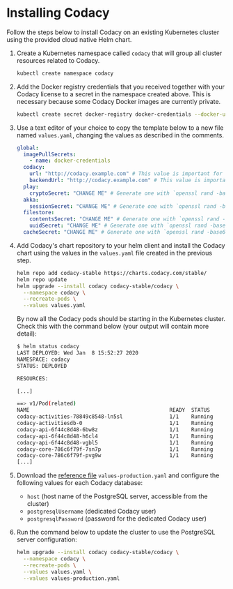 # Installing Codacy

Follow the steps below to install Codacy on an existing Kubernetes cluster using the provided cloud native Helm chart.

1.  Create a Kubernetes namespace called `codacy` that will group all cluster resources related to Codacy.

    ```bash
    kubectl create namespace codacy
    ```

2.  Add the Docker registry credentials that you received together with your Codacy license to a secret in the namespace created above. This is necessary because some Codacy Docker images are currently private.

    ```bash
    kubectl create secret docker-registry docker-credentials --docker-username=$DOCKER_USERNAME --docker-password=$DOCKER_PASSWORD --namespace codacy
    ```

3.  Use a text editor of your choice to copy the template below to a new file named `values.yaml`, changing the values as described in the comments.

    ```yaml
    global:
      imagePullSecrets:
        - name: docker-credentials
      codacy:
        url: "http://codacy.example.com" # This value is important for VCS configuration and badges to work
        backendUrl: "http://codacy.example.com" # This value is important for VCS configuration and badges to work
      play:
        cryptoSecret: "CHANGE ME" # Generate one with `openssl rand -base64 128 | tr -dc 'a-zA-Z0-9'`
      akka:
        sessionSecret: "CHANGE ME" # Generate one with `openssl rand -base64 128 | tr -dc 'a-zA-Z0-9'`
      filestore:
        contentsSecret: "CHANGE ME" # Generate one with `openssl rand -base64 128 | tr -dc 'a-zA-Z0-9'`
        uuidSecret: "CHANGE ME" # Generate one with `openssl rand -base64 128 | tr -dc 'a-zA-Z0-9'`
      cacheSecret: "CHANGE ME" # Generate one with `openssl rand -base64 128 | tr -dc 'a-zA-Z0-9'`
    ```

4.  Add Codacy's chart repository to your helm client and install the Codacy chart using the values in the `values.yaml` file created in the previous step.

    ```bash
    helm repo add codacy-stable https://charts.codacy.com/stable/
    helm repo update
    helm upgrade --install codacy codacy-stable/codacy \
      --namespace codacy \
      --recreate-pods \
      --values values.yaml
    ```

    By now all the Codacy pods should be starting in the Kubernetes cluster. Check this with the command below (your output will contain more detail):

    ```bash
    $ helm status codacy
    LAST DEPLOYED: Wed Jan  8 15:52:27 2020
    NAMESPACE: codacy
    STATUS: DEPLOYED

    RESOURCES:

    [...]

    ==> v1/Pod(related)
    NAME                                             READY  STATUS            RESTARTS  AGE
    codacy-activities-78849c8548-ln5sl               1/1    Running           4         6m11s
    codacy-activitiesdb-0                            1/1    Running           0         6m3s
    codacy-api-6f44c8d48-6bw8z                       1/1    Running           0         6m11s
    codacy-api-6f44c8d48-h6cl4                       1/1    Running           0         6m11s
    codacy-api-6f44c8d48-vgbl5                       1/1    Running           0         6m11s
    codacy-core-786c6f79f-7sn7p                      1/1    Running           0         6m11s
    codacy-core-786c6f79f-pvg9w                      1/1    Running           0         6m11s
    [...]
    ```

5.  Download the [reference file](https://raw.githubusercontent.com/codacy/chart/master/codacy/values-production.yaml) `values-production.yaml` and configure the following values for each Codacy database:

    -   `host` (host name of the PostgreSQL server, accessible from the cluster)
    -   `postgresqlUsername` (dedicated Codacy user)
    -   `postgresqlPassword` (password for the dedicated Codacy user)

6.  Run the command below to update the cluster to use the PostgreSQL server configuration:

    ```bash
    helm upgrade --install codacy codacy-stable/codacy \
      --namespace codacy \
      --recreate-pods \
      --values values.yaml \
      --values values-production.yaml
    ```
